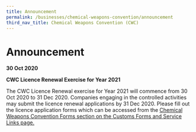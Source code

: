 ```yaml
---
title: Announcement
permalink: /businesses/chemical-weapons-convention/announcement
third_nav_title: Chemical Weapons Convention (CWC)
---
```


# Announcement 
**30 Oct 2020**

**CWC Licence Renewal Exercise for Year 2021**

The CWC Licence Renewal exercise for Year 2021 will commence from 30 Oct 2020 to 31 Dec 2020. Companies engaging in the controlled activities may submit the licence renewal applications by 31 Dec 2020. Please fill out the licence application forms which can be accessed from the [Chemical Weapons Convention Forms section on the Customs Forms and Service Links page.](/eservices/customs-forms-and-service-links)
